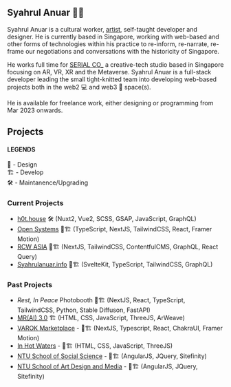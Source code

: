 ## Syahrul Anuar 👋🏾

Syahrul Anuar is a cultural worker, [artist](https://syahrulanuar.org), self-taught developer and designer. He is currently based in Singapore, working with web-based and other forms of technologies within his practice to re-inform, re-narrate, re-frame our negotiations and conversations with the historicity of Singapore.

He works full time for [SERIAL CO_](https://serial.sg) a creative-tech studio based in Singapore focusing on AR, VR, XR and the Metaverse. Syahrul Anuar is a full-stack developer leading the small tight-knitted team into developing web-based projects both in the web2 💻 and web3 🔮 space(s).

He is available for freelance work, either designing or programming from Mar 2023 onwards.

## Projects

#### LEGENDS
🏡 - Design  
🏗️ - Develop  
🛠 - Maintanence/Upgrading


### Current Projects

- [h0t.house](https://h0t.house) 🛠 (Nuxt2, Vue2, SCSS, GSAP, JavaScript, GraphQL)
- [Open Systems](https://opensystems.sg) 🏡🏗️ (TypeScript, NextJS, TailwindCSS, React, Framer Motion)
- [RCW ASIA](https://rcw-archives-v2-git-migrate-to-tailwind-syahshiimi.vercel.app) 🏡🏗️ (NextJS, TailwindCSS, ContentfulCMS, GraphQL, React Query)
- [Syahrulanuar.info](https://syahrulanuar-support.vercel.app/) 🏡🏗️ (SvelteKit, TypeScript, TailwindCSS, GraphQL)

### Past Projects
- _Rest, In Peace_ Photobooth 🏡🏗️ (NextJS, React, TypeScript, TailwindCSS, Python, Stable Diffuson, FastAPI)
- [MR(AI) 3.0](https://c2qef6meb7eekekoqeoj4bd3b66yk2usgdjl663lu7wlvq7utjiq.arweave.net/FqBC-YQPyEURToEcngR7D72FapIw0r97a6fsusP0mlE) 🏗️ (HTML, CSS, JavaScript, ThreeJS, ArWeave)
- [VAROK Marketplace](https://varok.co) - 🏡🏗️ (NextJS, Typescript, React, ChakraUI, Framer Motion)
- [In Hot Waters](https://inhotwaters-frontend.vercel.app/) - 🏡🏗️ (HTML, CSS,  JavaScript, ThreeJS)
- [NTU School of Social Science](https://www.ntu.edu.sg/sss) - 🏡🏗️ (AngularJS, JQuery, Sitefinity)
- [NTU School of Art Design and Media](https://www.ntu.edu.sg/adm) -  🏡🏗️ (AngularJS, JQuery, Sitefinity)
